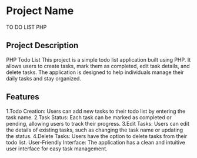 # Project Name
TO DO LIST PHP

## Project Description
PHP Todo List
This project is a simple todo list application built using PHP. It allows users to create tasks, mark them as completed, edit task details, and delete tasks. The application is designed to help individuals manage their daily tasks and stay organized.

## Features
1.Todo Creation: Users can add new tasks to their todo list by entering the task name.
2.Task Status: Each task can be marked as completed or pending, allowing users to track their progress.
3.Edit Tasks: Users can edit the details of existing tasks, such as changing the task name or updating the status.
4.Delete Tasks: Users have the option to delete tasks from their todo list.
User-Friendly Interface: The application has a clean and intuitive user interface for easy task management.



